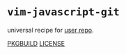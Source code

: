 # `vim-javascript-git`

universal recipe for [user repo](../themartiancompany/ur).

[PKGBUILD](PKGBUILD)
[LICENSE](COPYING)
